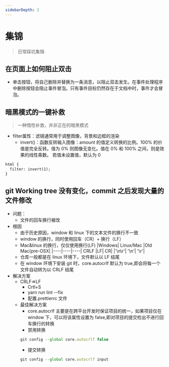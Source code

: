 ```yaml
---
sidebarDepth: 2
---
```


# 集锦

> 日常踩坑集锦

## 在页面上如何阻止双击
  - 单击按钮，将自己删除并替换为一条消息，以阻止双击发生。在事件处理程序中删除按钮会阻止事件冒泡。只有事件目标仍然存在于文档中时，事件才会冒泡。
## 暗黑模式的一键补救
  > 一种惰性补救，并非正在的暗黑模式
  - filter属性：滤镜通常用于调整图像，背景和边框的渲染
    - invert()：函数反转输入图像：amount 的值定义转换的比例。100% 的价值是完全反转。值为 0% 则图像无变化。值在 0% 和 100% 之间，则是效果的线性乘数。 若值未设置值，默认为 0
```html
html {
  filter: invert(1);
}
```

## git Working tree 没有变化，commit 之后发现大量的文件修改

- 问题：
  - 文件的回车换行被改
- 根因
  - 由于历史原因，window 和 linux 下的文本文件的换行不一致
  - window 的换行，同时使用回车（CR）+ 换行（LF）
  - Mac&linux 的换行，仅仅使用换行(LF)
    |Windows| Linux/Mac |Old Mac(pre-OSX|
    |----|----|----|
    CRLF |LF| CR|
    |'\n\r'| '\n'| '\r'|
  - 仓库一般都是在 linux 环境下，文件默认以 LF 结尾
  - 在 window 环境下安装 git 时，core.autocrlf 默认为 true,即会将每一个文件自动转为以 CRLF 结尾
- 解决方案
  - CRLF=>LF
    - Crtl+S
    - yarn run lint --fix
    - 配置.prettierrc 文件
  - 最佳解决方案
    - core.autocrlf 主要是在跨平台开发时保证项目的统一，如果项目仅在 window 下，可以将该属性设置为 false,即对项目的提交检出不进行回车换行的转换
    - 禁用转换
    ```js
    git config --global core.autocrlf false
    ```
    - 提交转换
    ```js
    git config --global core.autocrlf input
    ```
